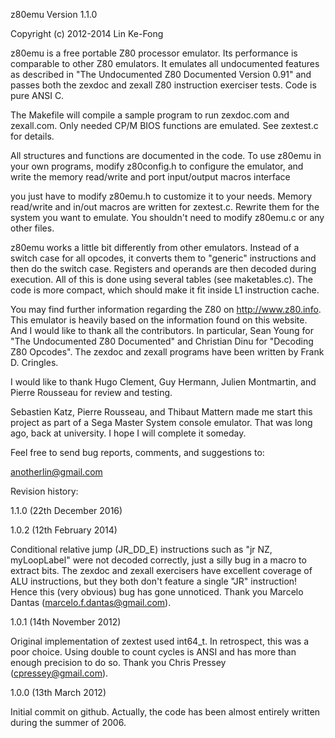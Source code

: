 z80emu
Version 1.1.0

Copyright (c) 2012-2014 Lin Ke-Fong
 
z80emu is a free portable Z80 processor emulator. Its performance is comparable
to other Z80 emulators. It emulates all undocumented features as described in 
"The Undocumented Z80 Documented Version 0.91" and passes both the zexdoc and 
zexall Z80 instruction exerciser tests. Code is pure ANSI C.
 
The Makefile will compile a sample program to run zexdoc.com and zexall.com.
Only needed CP/M BIOS functions are emulated. See zextest.c for details.
 
All structures and functions are documented in the code. To use z80emu in your 
own programs, modify z80config.h to configure the emulator, and write the memory
read/write and port input/output macros 
interface 

you just have to modify z80emu.h to customize it to your needs. 
Memory read/write and in/out macros are written for zextest.c. Rewrite them for
the system you want to emulate. You shouldn't need to modify z80emu.c or any 
other files.
 
z80emu works a little bit differently from other emulators. Instead of a switch
case for all opcodes, it converts them to "generic" instructions and then do
the switch case. Registers and operands are then decoded during execution. All 
of this is done using several tables (see maketables.c). The code is more 
compact, which should make it fit inside L1 instruction cache. 
 
You may find further information regarding the Z80 on http://www.z80.info. This
emulator is heavily based on the information found on this website. And I would
like to thank all the contributors. In particular, Sean Young for "The 
Undocumented Z80 Documented" and Christian Dinu for "Decoding Z80 Opcodes". The
zexdoc and zexall programs have been written by Frank D. Cringles.
 
I would like to thank Hugo Clement, Guy Hermann, Julien Montmartin, and Pierre
Rousseau for review and testing.
 
Sebastien Katz, Pierre Rousseau, and Thibaut Mattern made me start this project
as part of a Sega Master System console emulator. That was long ago, back at
university. I hope I will complete it someday.
 
Feel free to send bug reports, comments, and suggestions to:
 
anotherlin@gmail.com
 
Revision history:
 
1.1.0 (22th December 2016)
 
1.0.2 (12th February 2014)
 
Conditional relative jump (JR_DD_E) instructions such as "jr NZ, myLoopLabel"
were not decoded correctly, just a silly bug in a macro to extract bits. The 
zexdoc and zexall exercisers have excellent coverage of ALU instructions, but
they both don't feature a single "JR" instruction! Hence this (very obvious)
bug has gone unnoticed. Thank you Marcelo Dantas (marcelo.f.dantas@gmail.com).
 
1.0.1 (14th November 2012)
 
Original implementation of zextest used int64_t. In retrospect, this was a poor 
choice. Using double to count cycles is ANSI and has more than enough precision 
to do so. Thank you Chris Pressey (cpressey@gmail.com).
 
1.0.0 (13th March 2012)
 
Initial commit on github. Actually, the code has been almost entirely written 
during the summer of 2006.
